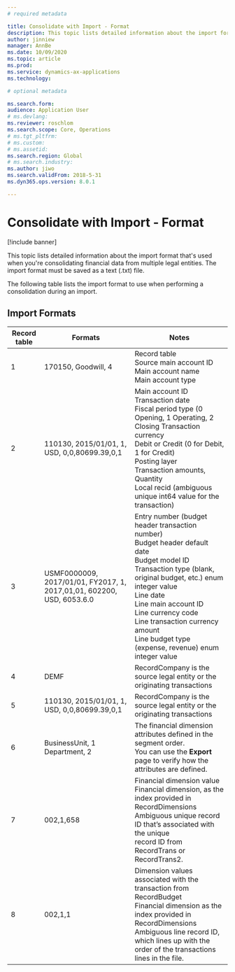 ```yaml
---
# required metadata

title: Consolidate with Import - Format
description: This topic lists detailed information about the import format that's used when you're consolidating financial data from multiple legal entities. The import format must be saved as a text (.txt) file. 
author: jinniew
manager: AnnBe
ms.date: 10/09/2020
ms.topic: article
ms.prod: 
ms.service: dynamics-ax-applications
ms.technology: 

# optional metadata

ms.search.form: 
audience: Application User
# ms.devlang: 
ms.reviewer: roschlom
ms.search.scope: Core, Operations
# ms.tgt_pltfrm: 
# ms.custom: 
# ms.assetid: 
ms.search.region: Global
# ms.search.industry: 
ms.author: jiwo
ms.search.validFrom: 2018-5-31
ms.dyn365.ops.version: 8.0.1

---
```


# Consolidate with Import - Format 

[!include banner] 

This topic lists detailed information about the import format that's used when you're consolidating financial data from multiple legal entities. The import format must be saved as a text (.txt) file. 

The following table lists the import format to use when performing a consolidation during an import. 

## Import Formats

|     Record table    	|     Formats                                                                    	|     Notes                                                                                                                                                                                                                                                                                                                                                                                                     	|
|---------------------	|--------------------------------------------------------------------------------	|---------------------------------------------------------------------------------------------------------------------------------------------------------------------------------------------------------------------------------------------------------------------------------------------------------------------------------------------------------------------------------------------------------------	|
|     1               	|     170150,   Goodwill, 4                                                      	|     Record table   <br>     Source main   account ID <br>     Main account   name <br>     Main account   type <br>                                                                                                                                                                                                                                                                                           	|
|     2               	|     110130,   2015/01/01, 1, USD, 0,0,80699.39,0,1                             	|     Main account   ID <br>     Transaction   date <br>     Fiscal period   type (0 Opening, 1 Operating, 2 Closing     Transaction   currency <br>     Debit or   Credit (0 for Debit, 1 for Credit) <br>     Posting layer   <br>     Transaction   amounts, Quantity <br>     Local recid   (ambiguous unique int64 value for the transaction) <br>                                                         	|
|     3               	|     USMF0000009,   2017/01/01, FY2017, 1, 2017,01,01, 602200, USD, 6053.6.0    	|     Entry number   (budget header transaction number) <br>     Budget header   default date <br>     Budget model   ID <br>     Transaction   type (blank, original budget, etc.) enum integer value <br>     Line date   <br>     Line main account   ID <br>     Line currency   code <br>     Line   transaction currency amount <br>     Line budget   type (expense, revenue) enum integer value <br>    	|
|     4               	|     DEMF                                                                       	|     RecordCompany   is the source legal entity or the originating transactions                                                                                                                                                                                                                                                                                                                                	|
|     5               	|     110130,   2015/01/01, 1, USD, 0,0,80699.39,0,1                             	|     RecordCompany   is the source legal entity or the originating transactions                                                                                                                                                                                                                                                                                                                                	|
|     6               	|     BusinessUnit,   1     Department, 2                                        	|     The financial   dimension attributes defined in the segment order. <br>You can use the   **Export** page to verify how the attributes are defined. <br>                                                                                                                                                                                                                                                   	|
|     7               	|     002,1,658                                                                  	|     Financial   dimension value <br>     Financial dimension,   as the index provided in RecordDimensions <br>     Ambiguous   unique record ID that’s associated with the unique <br> record ID from   RecordTrans or RecordTrans2. <br>                                                                                                                                                                     	|
|     8               	|     002,1,1                                                                    	|     Dimension   values associated with the transaction from RecordBudget <br>  Financial   dimension as the index provided in RecordDimensions <br>     Ambiguous   line record ID, which lines up with the order of the transactions lines in the file. <br>                                                                                                                                            	|


  
